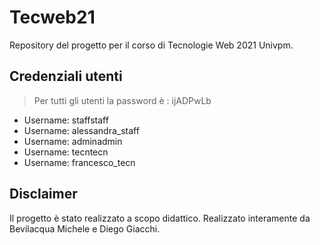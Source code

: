 # Tecweb21
Repository del progetto per il corso di Tecnologie Web 2021 Univpm.

## Credenziali utenti
> Per tutti gli utenti la password è : ijADPwLb
- Username: staffstaff
- Username: alessandra_staff
- Username: adminadmin
- Username: tecntecn
- Username: francesco_tecn

## Disclaimer
Il progetto è stato realizzato a scopo didattico. Realizzato interamente da Bevilacqua Michele e Diego Giacchi.

